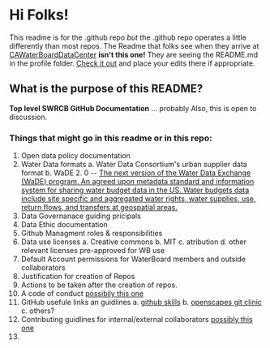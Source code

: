 # Hi Folks!

This readme is for the .github repo *but* the .github repo operates a little differently than most repos. The Readme that folks see when they arrive at [CAWaterBoardDataCenter](https://github.com/CAWaterBoardDataCenter/) **isn't this one!** They are seeing the README.md in the profile folder. [Check it out](https://github.com/CAWaterBoardDataCenter/.github/blob/main/profile/README.md) and place your edits there if appropriate.

## What is the purpose of this README?
**Top level SWRCB GitHub Documentation** ... probably
Also, this is open to discussion. 

### Things that might go in this readme or in this repo:
1. Open data policy documentation
2. Water Data formats
	a. Water Data Consortium's urban supplier data format
	b. WaDE 2. 0 -- [The next version of the Water Data Exchange (WaDE) program. An agreed upon metadata standard and information system for sharing water budget data in the US. Water budgets data include site specific and aggregated water rights, water supplies, use, return flows, and transfers at geospatial areas.](https://github.com/WSWCWaterDataExchange/WaDE2.0)
3. Data Governanace guiding pricipals
4. Data Ethic documentation
5. Github Managment roles & responsibilities
6. Data use licenses
	a. Creative commons
	b. MIT
	c. atribution
	d. other relevant licenses pre-approved for WB use
7. Default Account permissions for WaterBoard members and outside collaborators
8. Justification for creation of Repos
9. Actions to be taken after the creation of repos.
10. A code of conduct [possibily this one](https://github.com/skills/.github/blob/main/CODE_OF_CONDUCT.md)
11. GitHub usefule links an guidlines
	a. [github skills](https://skills.github.com/)
	b. [openscapes git clinic](https://openscapes.github.io/series/core-lessons/github/github-pub.html)
	c. others?
12. Contributing guidlines for internal/external collaborators [possibly this one](https://github.com/skills/.github/blob/main/CONTRIBUTING.md)
13. 